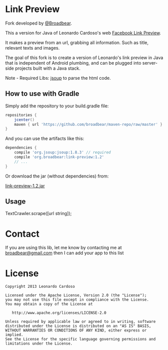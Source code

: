 Link Preview
============

Fork developed by <a href='https://github.com/broadbear' target='_blank'>@Broadbear</a>. 

This a version for Java of Leonardo Cardoso's web [Facebook Link Preview](http://lab.leocardz.com/facebook-link-preview-php--jquery/ "Facebook Link Preview").

It makes a preview from an url, grabbing all information. Such as title, relevant texts and images.

The goal of this fork is to create a version of Leonardo's link preview in Java that is independent of Android plumbing, and can be plugged into server-side projects built with a Java stack.

Note - Required Libs: [jsoup](http://jsoup.org/ "jsoup") to parse the html code.

## How to use with Gradle

Simply add the repository to your build.gradle file:
```groovy
repositories {
	jcenter()
	maven { url 'https://github.com/broadbear/maven-repo/raw/master' }
}
```

And you can use the artifacts like this:
```groovy
dependencies {
    compile 'org.jsoup:jsoup:1.8.3' // required
	compile 'org.broadbear:link-preview:1.2'
	// ...
}
```

Or download the jar (without dependencies) from:

<a href='https://github.com/broadbear/maven-repo/blob/master/org/broadbear/link-preview/1.2/link-preview-1.2.jar'>link-preview-1.2.jar</a>

## Usage
TextCrawler.scrape([url string]);

Contact
=================================
If you are using this lib, let me know by contacting me at broadbear@gmail.com then I can add your app to this list


License
=================================

    Copyright 2013 Leonardo Cardoso

    Licensed under the Apache License, Version 2.0 (the "License");
    you may not use this file except in compliance with the License.
    You may obtain a copy of the License at

       http://www.apache.org/licenses/LICENSE-2.0

    Unless required by applicable law or agreed to in writing, software
    distributed under the License is distributed on an "AS IS" BASIS,
    WITHOUT WARRANTIES OR CONDITIONS OF ANY KIND, either express or implied.
    See the License for the specific language governing permissions and
    limitations under the License.
